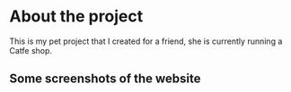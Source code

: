 # About the project

This is my pet project that I created for a friend, she is currently running a Catfe shop.

## Some screenshots of the website
